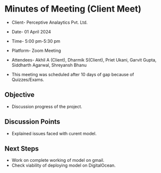 # Minutes of Meeting (Client Meet) 
- Client- Perceptive Analaytics Pvt. Ltd.
- Date- 01 April 2024
- Time- 5:00 pm-5:30 pm
- Platform- Zoom Meeting
- Attendees- Akhil A (Client), Dharmik S(Client), Priet Ukani, Garvit Gupta, Siddharth Agarwal, Shreyansh Bhanu

- This meeting was scheduled after 10 days of gap because of Quizzes/Exams.

## Objective 
-   Discussion progress of the project.

## Discussion Points
- Explained issues faced with curent model.

## Next Steps
- Work on complete working of model on gmail.
- Check viability of deploying model on DigitalOcean.